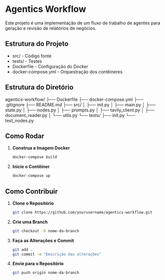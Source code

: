 # Agentics Workflow

Este projeto é uma implementação de um fluxo de trabalho de agentes para geração e revisão de relatórios de negócios.

## Estrutura do Projeto

- src/ - Código fonte
- tests/ - Testes
- Dockerfile - Configuração do Docker
- docker-compose.yml - Orquestração dos contêineres

## Estrutura do Diretório 
agentics-workflow/ ├── Dockerfile ├── docker-compose.yml ├── .gitignore ├── README.md ├── src/ │ ├── init.py │ ├── main.py │ ├── state.py │ ├── nodes.py │ ├── prompts.py │ ├── tavily_client.py │ ├── document_reader.py │ └── utils.py └── tests/ ├── init.py └── test_nodes.py


## Como Rodar

1. **Construa a Imagem Docker**
    ```bash
    docker-compose build
    ```
2. **Inicie o Contêiner**
    ```bash
    docker-compose up
    ```

## Como Contribuir

1. **Clone o Repositório**
    ```bash
    git clone https://github.com/yourusername/agentics-workflow.git
    ```
2. **Crie uma Branch**
    ```bash
    git checkout -b nome-da-branch
    ```
3. **Faça as Alterações e Commit**
    ```bash
    git add .
    git commit -m "Descrição das alterações"
    ```
4. **Envie para o Repositório**
    ```bash
    git push origin nome-da-branch
    ```

